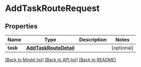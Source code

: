 # AddTaskRouteRequest

## Properties
Name | Type | Description | Notes
------------ | ------------- | ------------- | -------------
**task** | [**AddTaskRouteDetail**](AddTaskRouteDetail.md) |  | [optional] 

[[Back to Model list]](../README.md#documentation-for-models) [[Back to API list]](../README.md#documentation-for-api-endpoints) [[Back to README]](../README.md)



